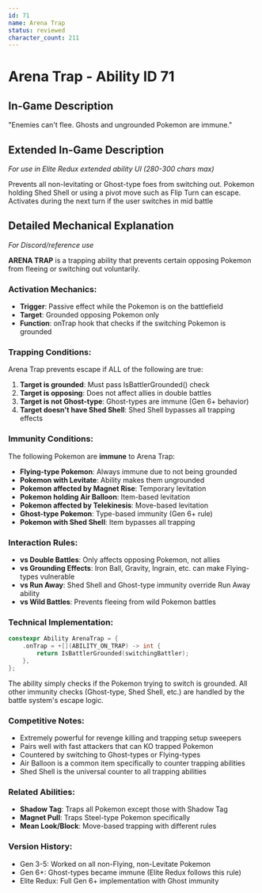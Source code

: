 ```yaml
---
id: 71
name: Arena Trap
status: reviewed
character_count: 211
---
```


# Arena Trap - Ability ID 71

## In-Game Description
"Enemies can't flee. Ghosts and ungrounded Pokemon are immune."

## Extended In-Game Description
*For use in Elite Redux extended ability UI (280-300 chars max)*

Prevents all non-levitating or Ghost-type foes from switching out. Pokemon holding Shed Shell or using a pivot move such as Flip Turn can escape. Activates during the next turn if the user switches in mid battle

## Detailed Mechanical Explanation
*For Discord/reference use*

**ARENA TRAP** is a trapping ability that prevents certain opposing Pokemon from fleeing or switching out voluntarily.

### Activation Mechanics:
- **Trigger**: Passive effect while the Pokemon is on the battlefield
- **Target**: Grounded opposing Pokemon only
- **Function**: onTrap hook that checks if the switching Pokemon is grounded

### Trapping Conditions:
Arena Trap prevents escape if ALL of the following are true:
1. **Target is grounded**: Must pass IsBattlerGrounded() check
2. **Target is opposing**: Does not affect allies in double battles
3. **Target is not Ghost-type**: Ghost-types are immune (Gen 6+ behavior)
4. **Target doesn't have Shed Shell**: Shed Shell bypasses all trapping effects

### Immunity Conditions:
The following Pokemon are **immune** to Arena Trap:
- **Flying-type Pokemon**: Always immune due to not being grounded
- **Pokemon with Levitate**: Ability makes them ungrounded
- **Pokemon affected by Magnet Rise**: Temporary levitation
- **Pokemon holding Air Balloon**: Item-based levitation
- **Pokemon affected by Telekinesis**: Move-based levitation
- **Ghost-type Pokemon**: Type-based immunity (Gen 6+ rule)
- **Pokemon with Shed Shell**: Item bypasses all trapping

### Interaction Rules:
- **vs Double Battles**: Only affects opposing Pokemon, not allies
- **vs Grounding Effects**: Iron Ball, Gravity, Ingrain, etc. can make Flying-types vulnerable
- **vs Run Away**: Shed Shell and Ghost-type immunity override Run Away ability
- **vs Wild Battles**: Prevents fleeing from wild Pokemon battles

### Technical Implementation:
```c
constexpr Ability ArenaTrap = {
    .onTrap = +[](ABILITY_ON_TRAP) -> int { 
        return IsBattlerGrounded(switchingBattler); 
    },
};
```

The ability simply checks if the Pokemon trying to switch is grounded. All other immunity checks (Ghost-type, Shed Shell, etc.) are handled by the battle system's escape logic.

### Competitive Notes:
- Extremely powerful for revenge killing and trapping setup sweepers
- Pairs well with fast attackers that can KO trapped Pokemon
- Countered by switching to Ghost-types or Flying-types
- Air Balloon is a common item specifically to counter trapping abilities
- Shed Shell is the universal counter to all trapping abilities

### Related Abilities:
- **Shadow Tag**: Traps all Pokemon except those with Shadow Tag
- **Magnet Pull**: Traps Steel-type Pokemon specifically
- **Mean Look/Block**: Move-based trapping with different rules

### Version History:
- Gen 3-5: Worked on all non-Flying, non-Levitate Pokemon
- Gen 6+: Ghost-types became immune (Elite Redux follows this rule)
- Elite Redux: Full Gen 6+ implementation with Ghost immunity